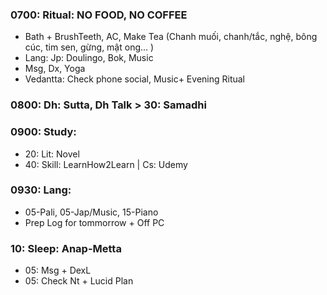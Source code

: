 ### 0700: Ritual: NO FOOD, NO COFFEE
+ Bath + BrushTeeth, AC, Make Tea (Chanh muối, chanh/tắc, nghệ, bông cúc, tim sen, gừng, mật ong... )
+ Lang: Jp: Doulingo, Bok, Music
+ Msg, Dx, Yoga
+ Vedantta: Check phone social, Music+ Evening Ritual
### 0800: Dh: Sutta, Dh Talk > 30: Samadhi
### 0900: Study:
+ 20: Lit: Novel
+ 40: Skill: LearnHow2Learn | Cs: Udemy
### 0930: Lang:
+ 05-Pali, 05-Jap/Music, 15-Piano
+ Prep Log for tommorrow + Off PC
### 10: Sleep: Anap-Metta
+ 05: Msg + DexL
+ 05: Check Nt + Lucid Plan
